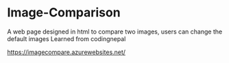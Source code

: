 # Image-Comparison
A web page designed in html to compare two images, users can change the default images
Learned from codingnepal

https://imagecompare.azurewebsites.net/

